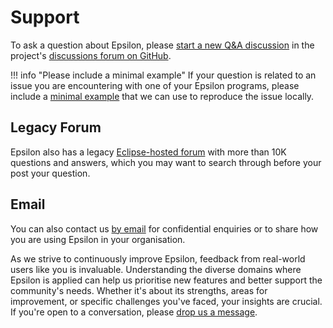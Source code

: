 # Support

To ask a question about Epsilon, please [start a new Q&A discussion](https://github.com/eclipse/epsilon/discussions/new?category=q-a) in the project's [discussions forum on GitHub](https://github.com/eclipse/epsilon/discussions).

!!! info "Please include a minimal example"
    If your question is related to an issue you are encountering with one of your Epsilon programs, please include a [minimal example](../articles/minimal-examples) that we can use to reproduce the issue locally.

## Legacy Forum

Epsilon also has a legacy [Eclipse-hosted forum](https://www.eclipse.org/forums/index.php/f/22/) with more than 10K questions and answers, which you may want to search through before your post your question.

## Email

You can also contact us [by email](mailto:epsilon.devs@gmail.com) for confidential enquiries or to share how you are using Epsilon in your organisation. 

As we strive to continuously improve Epsilon, feedback from real-world users like you is invaluable. Understanding the diverse domains where Epsilon is applied can help us prioritise new features and better support the community's needs. Whether it's about its strengths, areas for improvement, or specific challenges you've faced, your insights are crucial. If you're open to a conversation, please [drop us a message](mailto:epsilon.devs@gmail.com). 